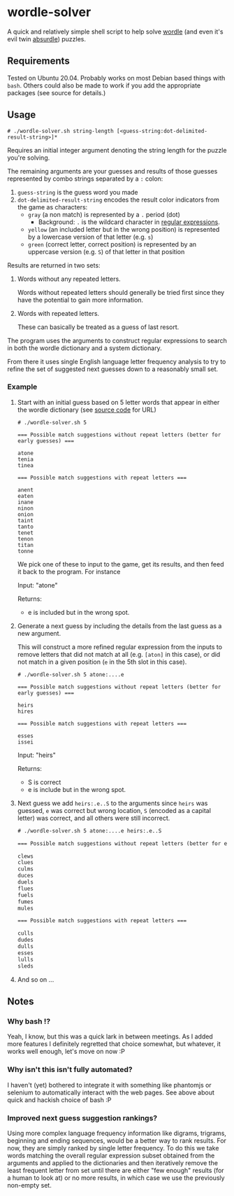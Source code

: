 # wordle-solver

A quick and relatively simple shell script to help solve [wordle](https://wordlegame.org/) (and even it's evil twin [absurdle](https://qntm.org/files/wordle/index.html)) puzzles.

## Requirements

Tested on Ubuntu 20.04.
Probably works on most Debian based things with `bash`.
Others could also be made to work if you add the appropriate packages (see source for details.)

## Usage

```text
# ./wordle-solver.sh string-length [<guess-string:dot-delimited-result-string>]*
```

Requires an initial integer argument denoting the string length for the puzzle you're solving.

The remaining arguments are your guesses and results of those guesses represented by combo strings separated by a `:` colon:

1. `guess-string` is the guess word you made
2. `dot-delimited-result-string` encodes the result color indicators from the game as characters:
    - `gray` (a non match) is represented by a `.` period (dot)
        - Background: `.` is the wildcard character in [regular expressions](https://en.wikipedia.org/wiki/Regular_expression#POSIX_basic_and_extended).
    - `yellow` (an included letter but in the wrong position) is represented by a lowercase version of that letter (e.g. `s`)
    - `green` (correct letter, correct position) is represented by an uppercase version (e.g. `S`) of that letter in that position

Results are returned in two sets:

1. Words without any repeated letters.

    Words without repeated letters should generally be tried first since they have the potential to gain more information.

2. Words with repeated letters.

    These can basically be treated as a guess of last resort.

The program uses the arguments to construct regular expressions to search in both the wordle dictionary and a system dictionary.

From there it uses single English language letter frequency analysis to try to refine the set of suggested next guesses down to a reasonably small set.

### Example

1. Start with an initial guess based on 5 letter words that appear in either the wordle dictionary (see [source code](https://github.com/bpkroth/wordle-solver/blob/main/wordle-solver.sh#L16) for URL)

    ```text
    # ./wordle-solver.sh 5

    === Possible match suggestions without repeat letters (better for early guesses) ===

    atone
    tenia
    tinea

    === Possible match suggestions with repeat letters ===

    anent
    eaten
    inane
    ninon
    onion
    taint
    tanto
    tenet
    tenon
    titan
    tonne
    ```

    We pick one of these to input to the game, get its results, and then feed it back to the program.  For instance

    Input: "atone"

    Returns:
    - e is included but in the wrong spot.

2. Generate a next guess by including the details from the last guess as a new argument.

    This will construct a more refined regular expression from the inputs to remove letters that did not match at all (e.g. `[aton]` in this case), or did not match in a given position (`e` in the 5th slot in this case).

    ```text
    # ./wordle-solver.sh 5 atone:....e

    === Possible match suggestions without repeat letters (better for early guesses) ===

    heirs
    hires

    === Possible match suggestions with repeat letters ===

    esses
    issei
    ```

    Input: "heirs"

    Returns:
    - S is correct
    - e is include but in the wrong spot.

3. Next guess we add `heirs:.e..S` to the arguments since `heirs` was guessed, `e` was correct but wrong location, `S` (encoded as a capital letter) was correct, and all others were still incorrect.

    ```txt
    # ./wordle-solver.sh 5 atone:....e heirs:.e..S

    === Possible match suggestions without repeat letters (better for early guesses) ===

    clews
    clues
    culms
    duces
    duels
    flues
    fuels
    fumes
    mules

    === Possible match suggestions with repeat letters ===

    culls
    dudes
    dulls
    esses
    lulls
    sleds
    ```

4. And so on ...

## Notes

### Why bash !?

Yeah, I know, but this was a quick lark in between meetings.  As I added more features I definitely regretted that choice somewhat, but whatever, it works well enough, let's move on now :P

### Why isn't this isn't fully automated?

I haven't (yet) bothered to integrate it with something like phantomjs or selenium to automatically interact with the web pages.  See above about quick and hackish choice of bash :P

### Improved next guess suggestion rankings?

Using more complex language frequency information like digrams, trigrams, beginning and ending sequences, would be a better way to rank results.
For now, they are simply ranked by single letter frequency.
To do this we take words matching the overall regular expression subset obtained from the arguments and applied to the dictionaries and then iteratively remove the least frequent letter from set until there are either "few enough" results (for a human to look at) or no more results, in which case we use the previously non-empty set.

